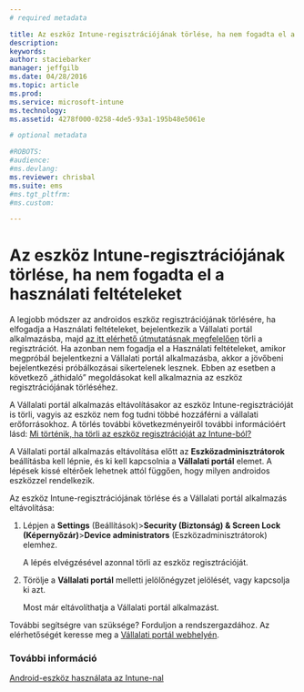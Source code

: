 ```yaml
---
# required metadata

title: Az eszköz Intune-regisztrációjának törlése, ha nem fogadta el a használati feltételeket | Microsoft Intune
description:
keywords:
author: staciebarker
manager: jeffgilb
ms.date: 04/28/2016
ms.topic: article
ms.prod:
ms.service: microsoft-intune
ms.technology:
ms.assetid: 4278f000-0258-4de5-93a1-195b48e5061e

# optional metadata

#ROBOTS:
#audience:
#ms.devlang:
ms.reviewer: chrisbal
ms.suite: ems
#ms.tgt_pltfrm:
#ms.custom:

---
```



# Az eszköz Intune-regisztrációjának törlése, ha nem fogadta el a használati feltételeket

A legjobb módszer az androidos eszköz regisztrációjának törlésére, ha elfogadja a Használati feltételeket, bejelentkezik a Vállalati portál alkalmazásba, majd [az itt elérhető útmutatásnak megfelelően](unenroll-your-device-from-intune-android.md) törli a regisztrációt. Ha azonban nem fogadja el a Használati feltételeket, amikor megpróbál bejelentkezni a Vállalati portál alkalmazásba, akkor a jövőbeni bejelentkezési próbálkozásai sikertelenek lesznek. Ebben az esetben a következő „áthidaló” megoldásokat kell alkalmaznia az eszköz regisztrációjának törléséhez.

A Vállalati portál alkalmazás eltávolításakor az eszköz Intune-regisztrációját is törli, vagyis az eszköz nem fog tudni többé hozzáférni a vállalati erőforrásokhoz.  A törlés további következményeiről további információért lásd: [Mi történik, ha törli az eszköz regisztrációját az Intune-ból?](what-happens-if-you-unenroll-your-device-from-intune-android.md)

A Vállalati portál alkalmazás eltávolítása előtt az **Eszközadminisztrátorok** beállításba kell lépnie, és ki kell kapcsolnia a **Vállalati portál** elemet. A lépések kissé eltérőek lehetnek attól függően, hogy milyen androidos eszközzel rendelkezik.

Az eszköz Intune-regisztrációjának törlése és a Vállalati portál alkalmazás eltávolítása:

1.  Lépjen a **Settings** (Beállítások)&gt;**Security (Biztonság) &amp; Screen Lock (Képernyőzár)**&gt;**Device administrators** (Eszközadminisztrátorok) elemhez.

    A lépés elvégzésével azonnal törli az eszköz regisztrációját.

2.  Törölje a **Vállalati portál** melletti jelölőnégyzet jelölését, vagy kapcsolja ki azt.

    Most már eltávolíthatja a Vállalati portál alkalmazást.

További segítségre van szüksége? Forduljon a rendszergazdához. Az elérhetőségét keresse meg a [Vállalati portál webhelyén](http://portal.manage.microsoft.com).

### További információ
[Android-eszköz használata az Intune-nal](using-your-android-device-with-intune.md)

<!--HONumber=Jun16_HO2-->


